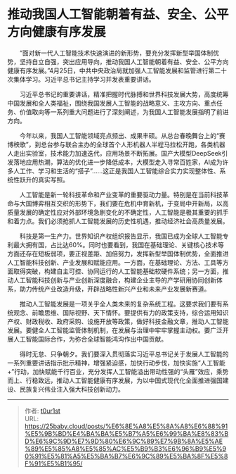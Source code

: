 # 推动我国人工智能朝着有益、安全、公平方向健康有序发展


　　“面对新一代人工智能技术快速演进的新形势，要充分发挥新型举国体制优势，坚持自立自强，突出应用导向，推动我国人工智能朝着有益、安全、公平方向健康有序发展。”4月25日，中共中央政治局就加强人工智能发展和监管进行第二十次集体学习。习近平总书记主持学习并发表重要讲话。

　　习近平总书记的重要讲话，精准把握时代脉搏和世界科技发展大势，高度统筹中国发展和全人类福祉，围绕我国发展人工智能的战略意义、主攻方向、重点任务、价值取向等一系列重大问题进行了深刻阐述，为我国人工智能发展指明了前进方向。

　　今年以来，我国人工智能领域亮点频出、成果丰硕。从总台春晚舞台上的“赛博秧歌”，到总台参与联合主办的全球首个人形机器人半程马拉松开跑，各类机器人走出实验室，技术能力加速迭代，应用场景不断拓展。国产大模型DeepSeek引发落地应用热潮，算法的优化进一步降低成本，大模型走入寻常百姓家，AI成为许多人工作、学习和生活的“搭子”……这正是我国人工智能综合实力实现整体性、系统性跃升的真实写照。

　　人工智能是新一轮科技革命和产业变革的重要驱动力量。特别是在当前科技革命与大国博弈相互交织的形势下，我们要在危机中育新机，于变局中开新局，以高质量发展的确定性应对外部环境急剧变化的不确定性，人工智能是极其重要的抓手和着力点。我们必须抢抓人工智能发展的历史性机遇，推动经济社会高质量发展。

　　科技是第一生产力。世界知识产权组织报告显示，我国已成为全球人工智能专利最大拥有国，占比达60%。同时也要看到，我国在基础理论、关键核心技术等方面还存在短板弱项，要正视差距、加倍努力，发挥新型举国体制优势，全面推进人工智能科技创新、产业发展和赋能应用。一方面，在基础理论、方法、工具等方面取得突破，构建自主可控、协同运行的人工智能基础软硬件系统；另一方面，推动人工智能科技创新与产业创新深度融合，构建企业主导的产学研用协同创新体系，助力传统产业改造升级，开辟战略性新兴产业和未来产业发展新赛道。

　　推动人工智能发展是一项关乎全人类未来的复杂系统工程。这要求我们要有系统观念、前瞻思维、国际视野、天下情怀。要提供有力的政策支持，综合运用知识产权、财政税收、政府采购、设施开放等政策，做好科技金融文章，推动人工智能发展。要健全人工智能监管体制机制，在发展与治理中牢牢掌握主动权。要广泛开展人工智能国际合作，为弥合全球智能鸿沟作出中国贡献。

　　得时无怠、只争朝夕。我们要深入贯彻落实习近平总书记关于发展人工智能的一系列重要讲话指示批示精神，增强紧迫感，加快行动步伐，加快实施“人工智能+”行动，加快赋能千行百业，充分发挥人工智能溢出带动性强的“头雁”效应，乘势而上、行稳致远，推动人工智能健康有序发展，为以中国式现代化全面推进强国建设、民族复兴伟业注入强大科技创新动力。

---

> 作者: [t0ur1st](https://github.com/tyd2000)  
> URL: https://25baby.cloud/posts/%E6%8E%A8%E5%8A%A8%E6%88%91%E5%9B%BD%E4%BA%BA%E5%B7%A5%E6%99%BA%E8%83%BD%E6%9C%9D%E7%9D%80%E6%9C%89%E7%9B%8A%E5%AE%89%E5%85%A8%E5%85%AC%E5%B9%B3%E6%96%B9%E5%90%91%E5%81%A5%E5%BA%B7%E6%9C%89%E5%BA%8F%E5%8F%91%E5%B1%95/  

